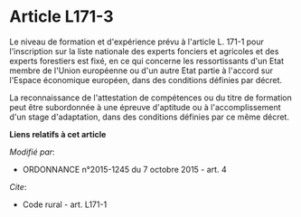 # Article L171-3

Le niveau de formation et d'expérience prévu à l'article L. 171-1 pour l'inscription sur la liste nationale des experts
fonciers et agricoles et des experts forestiers est fixé, en ce qui concerne les ressortissants d'un Etat membre de l'Union
européenne ou d'un autre Etat partie à l'accord sur l'Espace économique européen, dans des conditions définies par décret. 

La reconnaissance de l'attestation de compétences ou du titre de formation peut être subordonnée à une épreuve d'aptitude ou
à l'accomplissement d'un stage d'adaptation, dans des conditions définies par ce même décret.

**Liens relatifs à cet article**

_Modifié par_:

  - ORDONNANCE n°2015-1245 du 7 octobre 2015 - art. 4

_Cite_:

  - Code rural - art. L171-1
